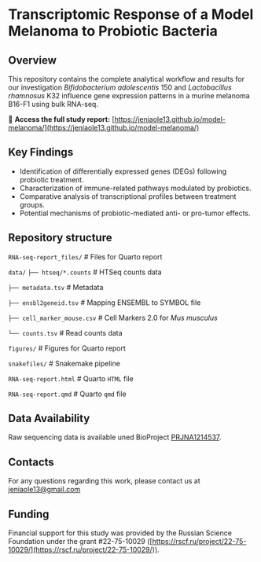 # Transcriptomic Response of a Model Melanoma to Probiotic Bacteria

## Overview

This repository contains the complete analytical workflow and results for our investigation *Bifidobacterium adolescentis* 150 and *Lactobacillus rhamnosus* K32 influence gene expression patterns in a murine melanoma  B16-F1 using bulk RNA-seq.

🔗 **Access the full study report:**  [https://jeniaole13.github.io/model-melanoma/](https://jeniaole13.github.io/model-melanoma/)

## Key Findings

-   Identification of differentially expressed genes (DEGs) following probiotic treatment.
-   Characterization of immune-related pathways modulated by probiotics.
-   Comparative analysis of transcriptional profiles between treatment groups.
-   Potential mechanisms of probiotic-mediated anti- or pro-tumor effects.

## Repository structure
`RNA-seq-report_files/`       # Files for Quarto report

`data/`
`├── htseq/*.counts`          # HTSeq counts data

`├── metadata.tsv`            # Metadata

`├── ensbl2geneid.tsv`        # Mapping ENSEMBL to SYMBOL file

`├── cell_marker_mouse.csv`   # Cell Markers 2.0 for *Mus musculus*

`└── counts.tsv`              # Read counts data

`figures/`                    # Figures for Quarto report

`snakefiles/`                 # Snakemake pipeline

`RNA-seq-report.html`         # Quarto `HTML` file

`RNA-seq-report.qmd`          # Quarto `qmd` file

## Data Availability
Raw sequencing data is available uned BioProject [PRJNA1214537](https://www.ncbi.nlm.nih.gov/bioproject/PRJNA1214537/).

## Contacts
For any questions regarding this work, please contact us at jeniaole13@gmail.com

## Funding
Financial support for this study was provided by the Russian Science Foundation under the grant #22-75-10029 ([https://rscf.ru/project/22-75-10029/](https://rscf.ru/project/22-75-10029/)).
